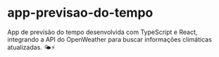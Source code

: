 # app-previsao-do-tempo
App de previsão do tempo desenvolvida com TypeScript e React, integrando a API do OpenWeather para buscar informações climáticas atualizadas. 🌤️⚡
